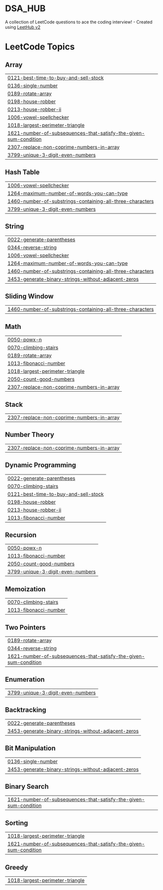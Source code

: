 # DSA_HUB
A collection of LeetCode questions to ace the coding interview! - Created using [LeetHub v2](https://github.com/arunbhardwaj/LeetHub-2.0)

<!---LeetCode Topics Start-->
# LeetCode Topics
## Array
|  |
| ------- |
| [0121-best-time-to-buy-and-sell-stock](https://github.com/Ayan-10-06-03/DSA_HUB/tree/master/0121-best-time-to-buy-and-sell-stock) |
| [0136-single-number](https://github.com/Ayan-10-06-03/DSA_HUB/tree/master/0136-single-number) |
| [0189-rotate-array](https://github.com/Ayan-10-06-03/DSA_HUB/tree/master/0189-rotate-array) |
| [0198-house-robber](https://github.com/Ayan-10-06-03/DSA_HUB/tree/master/0198-house-robber) |
| [0213-house-robber-ii](https://github.com/Ayan-10-06-03/DSA_HUB/tree/master/0213-house-robber-ii) |
| [1006-vowel-spellchecker](https://github.com/Ayan-10-06-03/DSA_HUB/tree/master/1006-vowel-spellchecker) |
| [1018-largest-perimeter-triangle](https://github.com/Ayan-10-06-03/DSA_HUB/tree/master/1018-largest-perimeter-triangle) |
| [1621-number-of-subsequences-that-satisfy-the-given-sum-condition](https://github.com/Ayan-10-06-03/DSA_HUB/tree/master/1621-number-of-subsequences-that-satisfy-the-given-sum-condition) |
| [2307-replace-non-coprime-numbers-in-array](https://github.com/Ayan-10-06-03/DSA_HUB/tree/master/2307-replace-non-coprime-numbers-in-array) |
| [3799-unique-3-digit-even-numbers](https://github.com/Ayan-10-06-03/DSA_HUB/tree/master/3799-unique-3-digit-even-numbers) |
## Hash Table
|  |
| ------- |
| [1006-vowel-spellchecker](https://github.com/Ayan-10-06-03/DSA_HUB/tree/master/1006-vowel-spellchecker) |
| [1264-maximum-number-of-words-you-can-type](https://github.com/Ayan-10-06-03/DSA_HUB/tree/master/1264-maximum-number-of-words-you-can-type) |
| [1460-number-of-substrings-containing-all-three-characters](https://github.com/Ayan-10-06-03/DSA_HUB/tree/master/1460-number-of-substrings-containing-all-three-characters) |
| [3799-unique-3-digit-even-numbers](https://github.com/Ayan-10-06-03/DSA_HUB/tree/master/3799-unique-3-digit-even-numbers) |
## String
|  |
| ------- |
| [0022-generate-parentheses](https://github.com/Ayan-10-06-03/DSA_HUB/tree/master/0022-generate-parentheses) |
| [0344-reverse-string](https://github.com/Ayan-10-06-03/DSA_HUB/tree/master/0344-reverse-string) |
| [1006-vowel-spellchecker](https://github.com/Ayan-10-06-03/DSA_HUB/tree/master/1006-vowel-spellchecker) |
| [1264-maximum-number-of-words-you-can-type](https://github.com/Ayan-10-06-03/DSA_HUB/tree/master/1264-maximum-number-of-words-you-can-type) |
| [1460-number-of-substrings-containing-all-three-characters](https://github.com/Ayan-10-06-03/DSA_HUB/tree/master/1460-number-of-substrings-containing-all-three-characters) |
| [3453-generate-binary-strings-without-adjacent-zeros](https://github.com/Ayan-10-06-03/DSA_HUB/tree/master/3453-generate-binary-strings-without-adjacent-zeros) |
## Sliding Window
|  |
| ------- |
| [1460-number-of-substrings-containing-all-three-characters](https://github.com/Ayan-10-06-03/DSA_HUB/tree/master/1460-number-of-substrings-containing-all-three-characters) |
## Math
|  |
| ------- |
| [0050-powx-n](https://github.com/Ayan-10-06-03/DSA_HUB/tree/master/0050-powx-n) |
| [0070-climbing-stairs](https://github.com/Ayan-10-06-03/DSA_HUB/tree/master/0070-climbing-stairs) |
| [0189-rotate-array](https://github.com/Ayan-10-06-03/DSA_HUB/tree/master/0189-rotate-array) |
| [1013-fibonacci-number](https://github.com/Ayan-10-06-03/DSA_HUB/tree/master/1013-fibonacci-number) |
| [1018-largest-perimeter-triangle](https://github.com/Ayan-10-06-03/DSA_HUB/tree/master/1018-largest-perimeter-triangle) |
| [2050-count-good-numbers](https://github.com/Ayan-10-06-03/DSA_HUB/tree/master/2050-count-good-numbers) |
| [2307-replace-non-coprime-numbers-in-array](https://github.com/Ayan-10-06-03/DSA_HUB/tree/master/2307-replace-non-coprime-numbers-in-array) |
## Stack
|  |
| ------- |
| [2307-replace-non-coprime-numbers-in-array](https://github.com/Ayan-10-06-03/DSA_HUB/tree/master/2307-replace-non-coprime-numbers-in-array) |
## Number Theory
|  |
| ------- |
| [2307-replace-non-coprime-numbers-in-array](https://github.com/Ayan-10-06-03/DSA_HUB/tree/master/2307-replace-non-coprime-numbers-in-array) |
## Dynamic Programming
|  |
| ------- |
| [0022-generate-parentheses](https://github.com/Ayan-10-06-03/DSA_HUB/tree/master/0022-generate-parentheses) |
| [0070-climbing-stairs](https://github.com/Ayan-10-06-03/DSA_HUB/tree/master/0070-climbing-stairs) |
| [0121-best-time-to-buy-and-sell-stock](https://github.com/Ayan-10-06-03/DSA_HUB/tree/master/0121-best-time-to-buy-and-sell-stock) |
| [0198-house-robber](https://github.com/Ayan-10-06-03/DSA_HUB/tree/master/0198-house-robber) |
| [0213-house-robber-ii](https://github.com/Ayan-10-06-03/DSA_HUB/tree/master/0213-house-robber-ii) |
| [1013-fibonacci-number](https://github.com/Ayan-10-06-03/DSA_HUB/tree/master/1013-fibonacci-number) |
## Recursion
|  |
| ------- |
| [0050-powx-n](https://github.com/Ayan-10-06-03/DSA_HUB/tree/master/0050-powx-n) |
| [1013-fibonacci-number](https://github.com/Ayan-10-06-03/DSA_HUB/tree/master/1013-fibonacci-number) |
| [2050-count-good-numbers](https://github.com/Ayan-10-06-03/DSA_HUB/tree/master/2050-count-good-numbers) |
| [3799-unique-3-digit-even-numbers](https://github.com/Ayan-10-06-03/DSA_HUB/tree/master/3799-unique-3-digit-even-numbers) |
## Memoization
|  |
| ------- |
| [0070-climbing-stairs](https://github.com/Ayan-10-06-03/DSA_HUB/tree/master/0070-climbing-stairs) |
| [1013-fibonacci-number](https://github.com/Ayan-10-06-03/DSA_HUB/tree/master/1013-fibonacci-number) |
## Two Pointers
|  |
| ------- |
| [0189-rotate-array](https://github.com/Ayan-10-06-03/DSA_HUB/tree/master/0189-rotate-array) |
| [0344-reverse-string](https://github.com/Ayan-10-06-03/DSA_HUB/tree/master/0344-reverse-string) |
| [1621-number-of-subsequences-that-satisfy-the-given-sum-condition](https://github.com/Ayan-10-06-03/DSA_HUB/tree/master/1621-number-of-subsequences-that-satisfy-the-given-sum-condition) |
## Enumeration
|  |
| ------- |
| [3799-unique-3-digit-even-numbers](https://github.com/Ayan-10-06-03/DSA_HUB/tree/master/3799-unique-3-digit-even-numbers) |
## Backtracking
|  |
| ------- |
| [0022-generate-parentheses](https://github.com/Ayan-10-06-03/DSA_HUB/tree/master/0022-generate-parentheses) |
| [3453-generate-binary-strings-without-adjacent-zeros](https://github.com/Ayan-10-06-03/DSA_HUB/tree/master/3453-generate-binary-strings-without-adjacent-zeros) |
## Bit Manipulation
|  |
| ------- |
| [0136-single-number](https://github.com/Ayan-10-06-03/DSA_HUB/tree/master/0136-single-number) |
| [3453-generate-binary-strings-without-adjacent-zeros](https://github.com/Ayan-10-06-03/DSA_HUB/tree/master/3453-generate-binary-strings-without-adjacent-zeros) |
## Binary Search
|  |
| ------- |
| [1621-number-of-subsequences-that-satisfy-the-given-sum-condition](https://github.com/Ayan-10-06-03/DSA_HUB/tree/master/1621-number-of-subsequences-that-satisfy-the-given-sum-condition) |
## Sorting
|  |
| ------- |
| [1018-largest-perimeter-triangle](https://github.com/Ayan-10-06-03/DSA_HUB/tree/master/1018-largest-perimeter-triangle) |
| [1621-number-of-subsequences-that-satisfy-the-given-sum-condition](https://github.com/Ayan-10-06-03/DSA_HUB/tree/master/1621-number-of-subsequences-that-satisfy-the-given-sum-condition) |
## Greedy
|  |
| ------- |
| [1018-largest-perimeter-triangle](https://github.com/Ayan-10-06-03/DSA_HUB/tree/master/1018-largest-perimeter-triangle) |
<!---LeetCode Topics End-->
